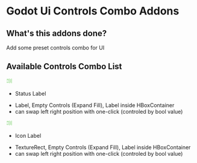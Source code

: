 # Godot Ui Controls Combo Addons

## What's this addons done?
Add some preset controls combo for UI

## Available Controls Combo List

![Status Label](addons/ui_controls_combo/icon/status_label.png)

- Status Label

* Label, Empty Controls (Expand Fill), Label inside HBoxContainer
* can swap left right position with one-click (controled by bool value)

![Icon Label](addons/ui_controls_combo/icon/status_label.png)

- Icon Label

* TextureRect, Empty Controls (Expand Fill), Label inside HBoxContainer
* can swap left right position with one-click (controled by bool value)
